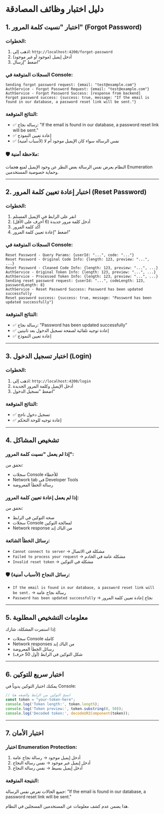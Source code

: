 # دليل اختبار وظائف المصادقة

## 1. اختبار "نسيت كلمة المرور" (Forgot Password)

### الخطوات:
1. اذهب إلى: `http://localhost:4200/forgot-password`
2. أدخل إيميل (موجود أو غير موجود)
3. اضغط "إرسال"

### السجلات المتوقعة في Console:
```
Sending forgot password request: {email: "test@example.com"}
AuthService - Forgot Password Request: {email: "test@example.com"}
AuthService - Forgot Password Success: [response from backend]
Forgot password success: {success: true, message: "If the email is found in our database, a password reset link will be sent."}
```

### النتائج المتوقعة:
- ✅ رسالة نجاح: "If the email is found in our database, a password reset link will be sent."
- ✅ إعادة تعيين النموذج
- ✅ نفس الرسالة سواء كان الإيميل موجود أم لا (لأسباب أمنية)

### 🛡️ ملاحظة أمنية:
النظام يعرض نفس الرسالة بغض النظر عن وجود الإيميل لمنع هجمات Enumeration وحماية خصوصية المستخدمين.

---

## 2. اختبار إعادة تعيين كلمة المرور (Reset Password)

### الخطوات:
1. انقر على الرابط في الإيميل المستلم
2. أدخل كلمة مرور جديدة (6 أحرف على الأقل)
3. أكد كلمة المرور
4. اضغط "إعادة تعيين كلمة المرور"

### السجلات المتوقعة في Console:
```
Reset Password - Query Params: {userId: "...", code: "..."}
Reset Password - Original Code Info: {length: 123, preview: "...", ...}
Reset Password - Cleaned Code Info: {length: 123, preview: "...", ...}
AuthService - Original Token Info: {length: 123, preview: "...", ...}
AuthService - Processed Token Info: {length: 123, preview: "...", ...}
Sending reset password request: {userId: "...", codeLength: 123, passwordLength: 8}
AuthService - Reset Password Success: Password has been updated successfully
Reset password success: {success: true, message: "Password has been updated successfully"}
```

### النتائج المتوقعة:
- ✅ رسالة نجاح: "Password has been updated successfully"
- ✅ إعادة توجيه تلقائية لصفحة تسجيل الدخول بعد ثانيتين
- ✅ إعادة تعيين النموذج

---

## 3. اختبار تسجيل الدخول (Login)

### الخطوات:
1. اذهب إلى: `http://localhost:4200/login`
2. أدخل الإيميل وكلمة المرور الجديدة
3. اضغط "تسجيل الدخول"

### النتائج المتوقعة:
- ✅ تسجيل دخول ناجح
- ✅ إعادة توجيه للوحة التحكم

---

## 4. تشخيص المشاكل

### إذا لم يعمل "نسيت كلمة المرور":
تحقق من:
- سجلات Console للأخطاء
- Network tab في Developer Tools
- رسالة الخطأ المعروضة

### إذا لم يعمل إعادة تعيين كلمة المرور:
تحقق من:
- صحة التوكين في الرابط
- سجلات Console لمعالجة التوكين
- Network response من الباك إند

### رسائل الخطأ الشائعة:
- `Cannot connect to server` → مشكلة في الاتصال
- `Failed to process your request` → مشكلة عامة في الخادم
- `Invalid reset token` → مشكلة في التوكين

### 🛡️ رسائل النجاح (لأسباب أمنية):
- `If the email is found in our database, a password reset link will be sent.` → رسالة نجاح عامة
- `Password has been updated successfully` → نجاح إعادة تعيين كلمة المرور

---

## 5. معلومات التشخيص المطلوبة

إذا استمرت المشكلة، شارك:
- سجلات Console كاملة
- Network responses من الباك إند
- رسائل الخطأ المعروضة
- شكل التوكين في الرابط (أول 50 حرف)

---

## 6. اختبار سريع للتوكين

يمكنك اختبار التوكين يدوياً في Console:
```javascript
// انسخ التوكين من الرابط والصقه هنا
const token = "your-token-here";
console.log('Token length:', token.length);
console.log('Token preview:', token.substring(0, 50));
console.log('Decoded token:', decodeURIComponent(token));
```

---

## 7. اختبار الأمان

### اختبار Enumeration Protection:
1. أدخل إيميل موجود → رسالة نجاح عامة
2. أدخل إيميل غير موجود → نفس رسالة النجاح
3. أدخل إيميل بسيط → نفس رسالة النجاح

### النتيجة المتوقعة:
جميع الحالات تعرض نفس الرسالة: "If the email is found in our database, a password reset link will be sent."

هذا يضمن عدم كشف معلومات عن المستخدمين المسجلين في النظام. 